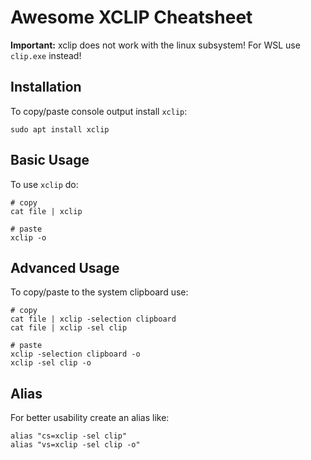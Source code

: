 # Awesome XCLIP Cheatsheet

**Important:** xclip does not work with the linux subsystem!
For WSL use `clip.exe` instead!

## Installation

To copy/paste console output install `xclip`:

```
sudo apt install xclip
```


## Basic Usage

To use `xclip` do:

```
# copy
cat file | xclip

# paste
xclip -o
```

## Advanced Usage

To copy/paste to the system clipboard use:

```
# copy
cat file | xclip -selection clipboard
cat file | xclip -sel clip

# paste
xclip -selection clipboard -o
xclip -sel clip -o
```

## Alias

For better usability create an alias like:

```
alias "cs=xclip -sel clip"
alias "vs=xclip -sel clip -o"
```

